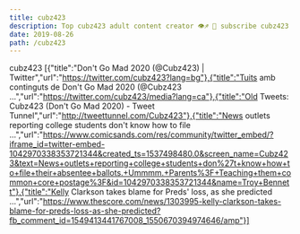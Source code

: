 ```yaml
---
title: cubz423
description: Top cubz423 adult content creator 👁♐️ 👑 subscribe cubz423 to my porn site below IG cubz423
date: 2019-08-26
path: /cubz423
---
```


cubz423
[{"title":"Don't Go Mad 2020 (@Cubz423) | Twitter","url":"https://twitter.com/cubz423?lang=bg"},{"title":"Tuits amb continguts de Don't Go Mad 2020 (@Cubz423 ...","url":"https://twitter.com/cubz423/media?lang=ca"},{"title":"Old Tweets: Cubz423 (Don't Go Mad 2020) - Tweet Tunnel","url":"http://tweettunnel.com/Cubz423"},{"title":"News outlets reporting college students don't know how to file ...","url":"https://www.comicsands.com/res/community/twitter_embed/?iframe_id=twitter-embed-1042970338353721344&created_ts=1537498480.0&screen_name=Cubz423&text=News+outlets+reporting+college+students+don%27t+know+how+to+file+their+absentee+ballots.+Ummmm.+Parents%3F+Teaching+them+common+core+postage%3F&id=1042970338353721344&name=Troy+Bennett"},{"title":"Kelly Clarkson takes blame for Preds' loss, as she predicted ...","url":"https://www.thescore.com/news/1303995-kelly-clarkson-takes-blame-for-preds-loss-as-she-predicted?fb_comment_id=1549413441767008_1550670394974646/amp"}]

